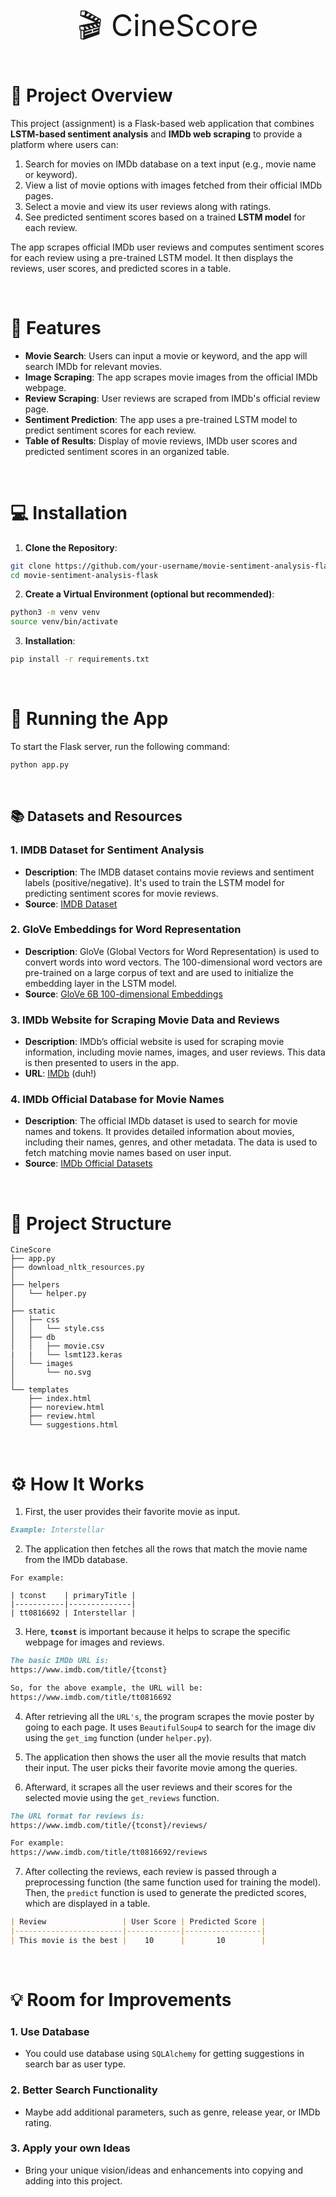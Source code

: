 <p style="font-size:3rem;" align="center">🎬 CineScore</h1>


# 📝 Project Overview

This project (assignment) is a Flask-based web application that combines **LSTM-based sentiment analysis** and **IMDb web scraping** to provide a platform where users can:
1. Search for movies on IMDb database on a text input (e.g., movie name or keyword).
2. View a list of movie options with images fetched from their official IMDb pages.
3. Select a movie and view its user reviews along with ratings.
4. See predicted sentiment scores based on a trained **LSTM model** for each review.

The app scrapes official IMDb user reviews and computes sentiment scores for each review using a pre-trained LSTM model. It then displays the reviews, user scores, and predicted scores in a table.


<br>


# 🌟 Features

- **Movie Search**: Users can input a movie or keyword, and the app will search IMDb for relevant movies.
- **Image Scraping**: The app scrapes movie images from the official IMDb webpage.
- **Review Scraping**: User reviews are scraped from IMDb's official review page.
- **Sentiment Prediction**: The app uses a pre-trained LSTM model to predict sentiment scores for each review.
- **Table of Results**: Display of movie reviews, IMDb user scores and predicted sentiment scores in an organized table.

<br>



# 💻 Installation

1. **Clone the Repository**:

```bash
git clone https://github.com/your-username/movie-sentiment-analysis-flask.git
cd movie-sentiment-analysis-flask
```
   
2. **Create a Virtual Environment (optional but recommended)**:

```bash
python3 -m venv venv
source venv/bin/activate
```

3. **Installation**:

```bash
pip install -r requirements.txt
```

<br>

# 🚀 Running the App


To start the Flask server, run the following command:

```bash
python app.py
```

<br>

## 📚 Datasets and Resources



### 1. **IMDB Dataset for Sentiment Analysis**

- **Description**: The IMDB dataset contains movie reviews and sentiment labels (positive/negative). It's used to train the LSTM model for predicting sentiment scores for movie reviews.
- **Source**: [IMDB Dataset](https://github.com/jd1t25/CineScore/blob/main/static/db/movie.csv)

### 2. **GloVe Embeddings for Word Representation**

- **Description**: GloVe (Global Vectors for Word Representation) is used to convert words into word vectors. The 100-dimensional word vectors are pre-trained on a large corpus of text and are used to initialize the embedding layer in the LSTM model.
- **Source**: [GloVe 6B 100-dimensional Embeddings](https://nlp.stanford.edu/projects/glove/)

### 3. **IMDb Website for Scraping Movie Data and Reviews**

- **Description**: IMDb’s official website is used for scraping movie information, including movie names, images, and user reviews. This data is then presented to users in the app.
- **URL**: [IMDb](https://www.imdb.com/) (duh!)

### 4. **IMDb Official Database for Movie Names**

- **Description**: The official IMDb dataset is used to search for movie names and tokens. It provides detailed information about movies, including their names, genres, and other metadata. The data is used to fetch matching movie names based on user input.
- **Source**: [IMDb Official Datasets](https://developer.imdb.com/non-commercial-datasets/) 

<br>

# 📁 Project Structure
```
CineScore
├── app.py
├── download_nltk_resources.py
│
├── helpers
│   └── helper.py
│
├── static
│   ├── css
│   │   └── style.css
│   ├── db
│   │   ├── movie.csv
|   |   └── lsmt123.keras 
│   └── images
│       └── no.svg
│
└── templates
    ├── index.html
    ├── noreview.html
    ├── review.html
    └── suggestions.html
```

<br>

# ⚙️ How It Works

1. First, the user provides their favorite movie as input.
```markdown
Example: Interstellar
```
2. The application then fetches all the rows that match the movie name from the IMDb database.
```makrdown
For example:

| tconst    | primaryTitle |
|-----------|--------------|
| tt0816692 | Interstellar |

```
3. Here, **`tconst`**  is important because it helps to scrape the specific webpage for images and reviews.
```markdown
The basic IMDb URL is: 
https://www.imdb.com/title/{tconst}

So, for the above example, the URL will be:
https://www.imdb.com/title/tt0816692
```
4. After retrieving all the `URL's`, the program scrapes the movie poster by going to each page. It uses `BeautifulSoup4`  to search for the image div using the `get_img` function (under `helper.py`).

5. The application then shows the user all the movie results that match their input. The user picks their favorite movie among the queries.

6. Afterward, it scrapes all the user reviews and their scores for the selected movie using the  `get_reviews` function.
```markdown
The URL format for reviews is:
https://www.imdb.com/title/{tconst}/reviews/

For example:
https://www.imdb.com/title/tt0816692/reviews
```
7. After collecting the reviews, each review is passed through a preprocessing function (the same function used for training the model). Then, the `predict` function is used to generate the predicted scores, which are displayed in a table.
```markdown
| Review                 | User Score | Predicted Score |
|------------------------|------------|-----------------|
| This movie is the best |    10      |       10        |
```

<br>

# 💡 Room for Improvements

### 1. **Use Database**
   - You could use database using `SQLAlchemy` for getting suggestions in search bar as user type.
### 2. **Better Search Functionality**
   - Maybe add additional parameters, such as genre, release year, or IMDb rating.
### 3. **Apply your own Ideas**
   - Bring your unique vision/ideas and enhancements into copying and adding into this project.
